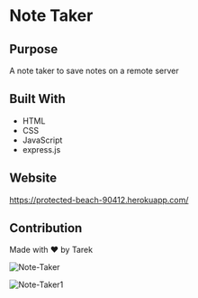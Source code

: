 # Note Taker

## Purpose
A note taker to save notes on a remote server

## Built With
* HTML
* CSS
* JavaScript
* express.js


## Website
https://protected-beach-90412.herokuapp.com/

## Contribution
Made with ❤️ by Tarek

![Note-Taker](https://user-images.githubusercontent.com/89763835/142739672-41ced2b3-ea32-46ef-a970-c6623481da11.png)

![Note-Taker1](https://user-images.githubusercontent.com/89763835/142739681-e8fdbe4d-9650-4f0f-8f3b-4134abc50ecd.png)